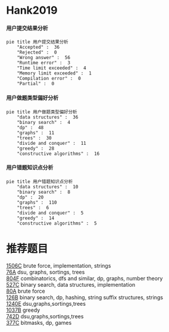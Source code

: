 # Hank2019

<!-- tabs:start -->



#### **用户提交结果分析**

```mermaid
pie title 用户提交结果分析
    "Accepted" :  36
    "Rejected" :  0
    "Wrong answer" :  56
    "Runtime error" :  3
    "Time limit exceeded" :  4
    "Memory limit exceeded" :  1
    "Compilation error" :  0
    "Partial" :  0
```

#### **用户做题类型偏好分析**

```mermaid
pie title 用户做题类型偏好分析
    "data structures" :  36
    "binary search" :  4
    "dp" :  48
    "graphs" :  11
    "trees" :  30
    "divide and conquer" :  11
    "greedy" :  28
    "constructive algorithms" :  16
```
#### **用户错题知识点分析**

```mermaid
pie title 用户错题知识点分析
    "data structures" :  10
    "binary search" :  8
    "dp" :  20
    "graphs" :  110
    "trees" :  6
    "divide and conquer" :  5
    "greedy" :  14
    "constructive algorithms" :  5
```



<!-- tabs:end -->
# 推荐题目
[1506C](https://codeforces.com/contest/1506/problem/C)		brute force,
                        implementation,
                        strings		  
[76A](https://codeforces.com/contest/76/problem/A)		dsu,
                        graphs,
                        sortings,
                        trees		  
[804F](https://codeforces.com/contest/804/problem/F)		combinatorics,
                        dfs and similar,
                        dp,
                        graphs,
                        number theory		  
[527C](https://codeforces.com/contest/527/problem/C)		binary search,
                        data structures,
                        implementation		  
[80A](https://codeforces.com/contest/80/problem/A)		brute force		  
[126B](https://codeforces.com/contest/126/problem/B)		binary search,
                        dp,
                        hashing,
                        string suffix structures,
                        strings		  
[1240E](https://codeforces.com/contest/1240/problem/E)		dsu,graphs,sortings,trees		  
[1037B](https://codeforces.com/contest/1037/problem/B)		greedy		  
[742D](https://codeforces.com/contest/742/problem/D)		dsu,graphs,sortings,trees		  
[377C](https://codeforces.com/contest/377/problem/C)		bitmasks,
                        dp,
                        games		  
